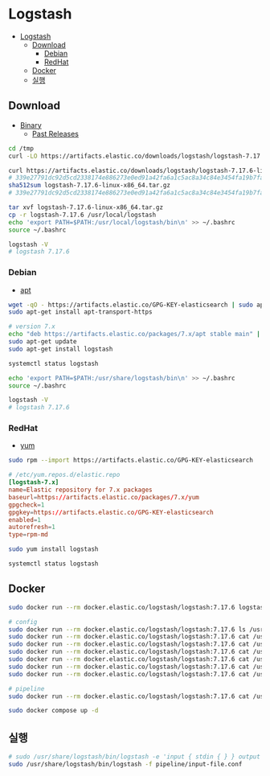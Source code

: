 # Logstash

- [Logstash](#logstash)
  - [Download](#download)
    - [Debian](#debian)
    - [RedHat](#redhat)
  - [Docker](#docker)
  - [실행](#실행)

## Download

- [Binary](https://www.elastic.co/kr/downloads/logstash)
  - [Past Releases](https://www.elastic.co/kr/downloads/past-releases#logstash)

```sh
cd /tmp
curl -LO https://artifacts.elastic.co/downloads/logstash/logstash-7.17.6-linux-x86_64.tar.gz
```

```sh
curl https://artifacts.elastic.co/downloads/logstash/logstash-7.17.6-linux-x86_64.tar.gz.sha512
# 339e27791dc92d5cd2338174e886273e0ed91a42fa6a1c5ac8a34c84e3454fa19b7fa346ee8c312a9db40278e2e6145c0e759c33ea42df4879b43f9515fb6672  logstash-7.17.6-linux-x86_64.tar.gz
sha512sum logstash-7.17.6-linux-x86_64.tar.gz
# 339e27791dc92d5cd2338174e886273e0ed91a42fa6a1c5ac8a34c84e3454fa19b7fa346ee8c312a9db40278e2e6145c0e759c33ea42df4879b43f9515fb6672  logstash-7.17.6-linux-x86_64.tar.gz
```

```sh
tar xvf logstash-7.17.6-linux-x86_64.tar.gz
cp -r logstash-7.17.6 /usr/local/logstash
echo 'export PATH=$PATH:/usr/local/logstash/bin\n' >> ~/.bashrc
source ~/.bashrc

logstash -V
# logstash 7.17.6
```

### Debian

- [apt](https://www.elastic.co/guide/en/logstash/7.17/installing-logstash.html#_apt)

```sh
wget -qO - https://artifacts.elastic.co/GPG-KEY-elasticsearch | sudo apt-key add -
sudo apt-get install apt-transport-https

# version 7.x
echo "deb https://artifacts.elastic.co/packages/7.x/apt stable main" | sudo tee -a /etc/apt/sources.list.d/elastic-7.x.list
sudo apt-get update
sudo apt-get install logstash
```

```sh
systemctl status logstash
```

```sh
echo 'export PATH=$PATH:/usr/share/logstash/bin\n' >> ~/.bashrc
source ~/.bashrc

logstash -V
# logstash 7.17.6
```

### RedHat

- [yum](https://www.elastic.co/guide/en/logstash/7.17/installing-logstash.html#_yum)

```sh
sudo rpm --import https://artifacts.elastic.co/GPG-KEY-elasticsearch
```

```toml
# /etc/yum.repos.d/elastic.repo
[logstash-7.x]
name=Elastic repository for 7.x packages
baseurl=https://artifacts.elastic.co/packages/7.x/yum
gpgcheck=1
gpgkey=https://artifacts.elastic.co/GPG-KEY-elasticsearch
enabled=1
autorefresh=1
type=rpm-md
```

```sh
sudo yum install logstash
```

```sh
systemctl status logstash
```

## Docker

```sh
sudo docker run --rm docker.elastic.co/logstash/logstash:7.17.6 logstash -V
```

```sh
# config
sudo docker run --rm docker.elastic.co/logstash/logstash:7.17.6 ls /usr/share/logstash/config
sudo docker run --rm docker.elastic.co/logstash/logstash:7.17.6 cat /usr/share/logstash/config/jvm.options > config/jvm.options.example
sudo docker run --rm docker.elastic.co/logstash/logstash:7.17.6 cat /usr/share/logstash/config/log4j2.properties > config/log4j2.properties.example
sudo docker run --rm docker.elastic.co/logstash/logstash:7.17.6 cat /usr/share/logstash/config/logstash-sample.conf > config/logstash-sample.conf.example
sudo docker run --rm docker.elastic.co/logstash/logstash:7.17.6 cat /usr/share/logstash/config/logstash.yml > config/logstash.yml.example
sudo docker run --rm docker.elastic.co/logstash/logstash:7.17.6 cat /usr/share/logstash/config/pipelines.yml > config/pipelines.yml.example
sudo docker run --rm docker.elastic.co/logstash/logstash:7.17.6 cat /usr/share/logstash/config/startup.options > config/startup.options.example

# pipeline
sudo docker run --rm docker.elastic.co/logstash/logstash:7.17.6 cat /usr/share/logstash/pipeline/logstash.conf > pipeline/logstash.conf.example
```

```sh
sudo docker compose up -d
```

## 실행

```sh
# sudo /usr/share/logstash/bin/logstash -e 'input { stdin { } } output { stdout { } }'
sudo /usr/share/logstash/bin/logstash -f pipeline/input-file.conf
```
